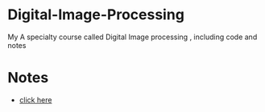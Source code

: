 # Digital-Image-Processing
My A specialty course called Digital Image processing , including code and notes

# Notes
- [click here](https://www.jianshu.com/nb/30347125)
